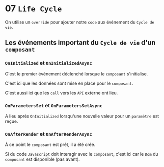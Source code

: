 # 07 `Life Cycle`

On utilise un `override` pour ajouter notre `code` aux événement du `Cycle de vie`.

## Les événements important du `Cycle de vie` d'un `composant`

### `OnInitialized` et `OnInitializedAsync`

C'est le premier événement déclenché lorsque le `composant` s'initialise.

C'est ici que les données sont mise en place pour le `composant`.

C'est aussi ici que les `call` vers les `API` externe ont lieu.



### `OnParametersSet` et `OnParametersSetAsync`

A lieu après `OnInitialized` lorsqu'une nouvelle valeur pour un `paramètre` est reçue.



### `OnAfterRender` et `OnAfterRenderAsync`

À ce point le `composant` est prêt, il a été créé.

Si du code `Javascript` doit interagir avec le `composant`, c'est ici car le `Dom` du `composant` est disponible (pas avant).